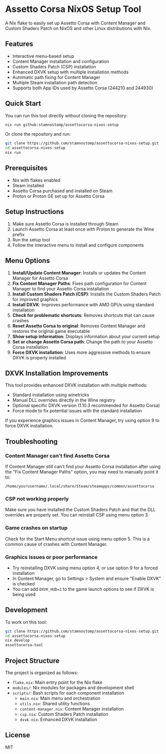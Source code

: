 # Assetto Corsa NixOS Setup Tool

A Nix flake to easily set up Assetto Corsa with Content Manager and Custom Shaders Patch on NixOS and other Linux distributions with Nix.

## Features

- Interactive menu-based setup
- Content Manager installation and configuration
- Custom Shaders Patch (CSP) installation
- Enhanced DXVK setup with multiple installation methods
- Automatic path fixing for Content Manager
- Multiple Steam installation path detection
- Supports both App IDs used by Assetto Corsa (244210 and 244930)

## Quick Start

You can run this tool directly without cloning the repository:

```bash
nix run github:stamnostomp/assettocorsa-nixos-setup
```

Or clone the repository and run:

```bash
git clone https://github.com/stamnostomp/assettocorsa-nixos-setup.git
cd assettocorsa-nixos-setup
nix run
```

## Prerequisites

- Nix with flakes enabled
- Steam installed
- Assetto Corsa purchased and installed on Steam
- Proton or Proton GE set up for Assetto Corsa

## Setup Instructions

1. Make sure Assetto Corsa is installed through Steam
2. Launch Assetto Corsa at least once with Proton to generate the Wine prefix
3. Run the setup tool
4. Follow the interactive menu to install and configure components

## Menu Options

1. **Install/Update Content Manager**: Installs or updates the Content Manager for Assetto Corsa
2. **Fix Content Manager Paths**: Fixes path configuration for Content Manager to find your Assetto Corsa installation
3. **Install Custom Shaders Patch (CSP)**: Installs the Custom Shaders Patch for improved graphics
4. **Install DXVK**: Improves performance with AMD GPUs using standard installation
5. **Check for problematic shortcuts**: Removes shortcuts that can cause crashes
6. **Reset Assetto Corsa to original**: Removes Content Manager and restores the original game executable
7. **Show setup information**: Displays information about your current setup
8. **Set or change Assetto Corsa path**: Change the path to your Assetto Corsa installation
9. **Force DXVK installation**: Uses more aggressive methods to ensure DXVK is properly installed

## DXVK Installation Improvements

This tool provides enhanced DXVK installation with multiple methods:
- Standard installation using winetricks
- Manual DLL overrides directly in the Wine registry
- Optional specific DXVK version (1.10.3 recommended for Assetto Corsa)
- Force mode to fix potential issues with the standard installation

If you experience graphics issues in Content Manager, try using option 9 to force DXVK installation.

## Troubleshooting

### Content Manager can't find Assetto Corsa

If Content Manager still can't find your Assetto Corsa installation after using the "Fix Content Manager Paths" option, you may need to manually point it to:

```
/home/yourusername/.local/share/Steam/steamapps/common/assettocorsa
```

### CSP not working properly

Make sure you have installed the Custom Shaders Patch and that the DLL overrides are properly set. You can reinstall CSP using menu option 3.

### Game crashes on startup

Check for the Start Menu shortcut issue using menu option 5. This is a common cause of crashes with Content Manager.

### Graphics issues or poor performance

- Try reinstalling DXVK using menu option 4, or use option 9 for a forced installation
- In Content Manager, go to Settings > System and ensure "Enable DXVK" is checked
- You can add `DXVK_HUD=1` to the game launch options to see if DXVK is being used

## Development

To work on this tool:

```bash
git clone https://github.com/stamnostomp/assettocorsa-nixos-setup.git
cd assettocorsa-nixos-setup
nix develop
assettocorsa-tool
```

## Project Structure

The project is organized as follows:
- `flake.nix`: Main entry point for the Nix flake
- `modules/`: Nix modules for packages and development shell
- `scripts/`: Bash scripts for each component installation
  - `main.nix`: Main menu and orchestration
  - `utils.nix`: Shared utility functions
  - `content-manager.nix`: Content Manager installation
  - `csp.nix`: Custom Shaders Patch installation
  - `dxvk.nix`: Enhanced DXVK installation

## License

MIT
